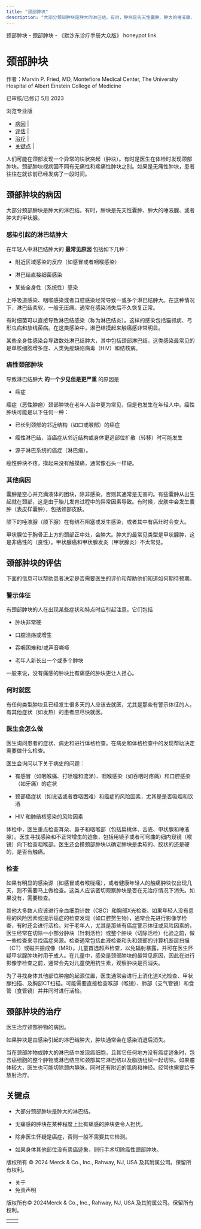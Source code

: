 ```yaml
---
title: "颈部肿块"
description: "大部分颈部肿块是肿大的淋巴结。有时，肿块是先天性囊肿、肿大的唾液腺、或者肿大的甲状腺。"
---
```


﻿颈部肿块 \- 颈部肿块 \- 《默沙东诊疗手册大众版》 honeypot link

# 颈部肿块

作者：Marvin P. Fried, MD, Montefiore Medical Center, The University Hospital of
Albert Einstein College of Medicine

已审核/已修订 5月 2023

浏览专业版

- [病因](#病因_v6495834_zh) \|
- [评估](#评估_v6495866_zh) \|
- [治疗](#治疗_v6495902_zh) \|
- [关键点](#关键点_v6495905_zh) \|

人们可能在颈部发现一个异常的块状突起（肿块）。有时是医生在体检时发现颈部肿块。颈部肿块视病因不同有无痛性和疼痛性肿块之别。如果是无痛性肿块，患者往往在就诊前已经发病了一段时间。

## 颈部肿块的病因

大部分颈部肿块是肿大的淋巴结。有时，肿块是先天性囊肿、肿大的唾液腺、或者肿大的甲状腺。

### 感染引起的淋巴结肿大

在年轻人中淋巴结肿大的 **最常见原因** 包括如下几种：

- 附近区域感染的反应（如感冒或者咽喉感染）

- 淋巴结直接细菌感染

- 某些全身性（系统性）感染


上呼吸道感染、咽喉感染或者口腔感染经常导致一或多个淋巴结肿大。在这种情况下，淋巴结柔软，一般无压痛。通常在感染消失后不久恢复正常。

有时细菌可以直接导致淋巴结感染（称为淋巴结炎）。这样的感染包括猫抓病、弓形虫病和放线菌病。在这类感染中，淋巴结摸起来触痛感非常明显。

某些全身性感染会导致数处淋巴结肿大，其中包括颈部淋巴结。这类感染最常见的是单核细胞增多症、人类免疫缺陷病毒（HIV）和结核病。

### 癌性颈部肿块

导致淋巴结肿大 **的一个少见但是更严重** 的原因是

- 癌症


癌症（恶性肿瘤）颈部肿块在老年人当中更为常见，但是也发生在年轻人中。癌性肿块可能是以下任何一种：

- 已长到颈部的邻近结构（如口或喉部）的癌症

- 癌性淋巴结，当癌症从邻近结构或身体更远部位扩散（转移）时可能发生

- 源于淋巴系统的癌症（淋巴瘤）。


癌性肿块不疼，摸起来没有触摸痛，通常像石头一样硬。

### 其他病因

囊肿是空心并充满液体的团块，除非感染，否则其通常是无害的。有些囊肿从出生起就在颈部，这是由于胎儿发育过程中的异常因素导致。有时候，皮肤中会发生囊肿（表皮样囊肿），包括颈部皮肤。

颌下的唾液腺（颌下腺）在有结石阻塞或发生感染，或者其中有癌灶时会变大。

甲状腺位于胸骨正上方的颈部正中处，会肿大。肿大的最常见类型是甲状腺肿，这是非癌性的（良性）。甲状腺癌和甲状腺发炎（甲状腺炎）不太常见。

## 颈部肿块的评估

下面的信息可以帮助患者决定是否需要医生的评价和帮助他们知道如何期待预期。

### 警示体征

有颈部肿块的人在出现某些症状和特点时应引起注意。它们包括

- 肿块非常硬

- 口腔溃疡或增生

- 吞咽困难和/或声音嘶哑

- 老年人新长出一个或多个肿块


一般来说，没有痛感的肿块比有痛感的肿块更让人担心。

### 何时就医

有任何类型肿块且已经发生很多天的人应该去就医，尤其是那些有警示体征的人。有其他症状（如发热）的患者应尽快就医。

### 医生会怎么做

医生询问患者的症状、病史和进行体格检查。在病史和体格检查中的发现帮助决定需要做什么检查。

医生会询问以下关于病史的问题：

- 有感冒（如咽喉痛、打喷嚏和流涕）、咽喉感染（如吞咽时疼痛）和口腔感染（如牙痛）的症状

- 颈部癌症状（如说话或者吞咽困难）和癌症的风险因素，尤其是是否吸烟和饮酒

- HIV 和肺结核感染的风险因素


体检中，医生重点检查耳朵、鼻子和咽喉部（包括扁桃体、舌底、甲状腺和唾液腺）。医生寻找感染和不正常增生的迹象，包括用镜子或者可弯曲的细内窥镜（喉镜）向下检查咽喉部。医生还会摸颈部肿块以确定肿块是柔软的、胶状的还是硬的，是否有触痛。

### 检查

如果有明显的感染源（如感冒或者喉咙痛），或者健康年轻人的触痛肿块仅出现几天，则不需要马上做检查。这类人应该密切观察肿块是否在无治疗情况下消失。如果没有，需要检查。

其他大多数人应该进行全血细胞计数（CBC）和胸部X光检查。如果年轻人没有患癌的风险因素或提示癌症的检查发现（如口腔赘生物），通常会先进行影像学检查，有时还会进行活检。对于老年人，尤其是那些有癌症警示体征或风险因素的，医生经常在切除一小部分肿块（针刺活检）或整个肿块（切除活检）化验之前，做一些检查来寻找癌症来源。检查通常包括血液检查和头和颈部的计算机断层扫描（CT）或磁共振成像（MRI）。儿童首选超声检查，以免辐射暴露，并可在医生怀疑甲状腺肿块时用于成人。在儿童中，感染是颈部肿块的最常见原因，因此在进行影像学检查之前，通常会先对儿童使用抗生素，观察肿块是否消失。

为了寻找身体其他部位肿瘤的起源位置，医生通常会进行上消化道X光检查、甲状腺扫描、及胸部CT扫描。可能需要直接检查喉部（喉镜）、肺部（支气管镜）和食管（食管镜）并并同时进行活检。

## 颈部肿块的治疗

医生治疗颈部肿物的病因。

如果肿块是由感染引起的淋巴结肿大，肿块通常会在感染消退后消失。

当在颈部肿物或肿大的淋巴结中发现癌细胞，且其它任何地方没有癌症迹象时，包含癌细胞的整个肿物或淋巴结应和颈部其它淋巴结以及脂肪组织一起切除。如果瘤体较大，医生也可能切除颈内静脉，同时还有附近的肌肉和神经。经常也需要给予放射治疗。

## 关键点

- 大部分颈部肿块是肿大的淋巴结。

- 无痛感的肿块在某种程度上比有痛感的肿块更令人担忧。

- 除非医生怀疑是癌症，否则一般不需要其它检测。

- 如果身体其他部位没有患癌迹象，则行手术切除癌性颈部肿块。




版权所有 © 2024
Merck & Co., Inc., Rahway, NJ, USA 及其附属公司。保留所有权利。

- 关于
- 免责声明

版权所有© 2024Merck & Co., Inc., Rahway, NJ, USA 及其附属公司。保留所有权利。

|     |     |
| --- | --- |
|  |  |